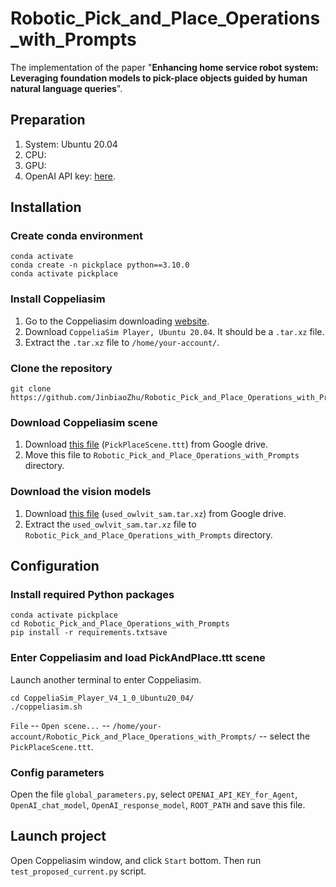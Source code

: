 # Robotic_Pick_and_Place_Operations_with_Prompts

The implementation of the paper "**Enhancing home service robot system: Leveraging foundation models to pick-place objects guided by human natural language queries**".

## Preparation

1. System: Ubuntu 20.04
2. CPU:
3. GPU:
4. OpenAI API key: [here](https://openai.com/blog/openai-api).

## Installation

### Create conda environment

```
conda activate
conda create -n pickplace python==3.10.0
conda activate pickplace
```

### Install Coppeliasim

1. Go to the Coppeliasim downloading [website](https://www.coppeliarobotics.com/previousVersions).
2. Download `CoppeliaSim Player, Ubuntu 20.04`. It should be a `.tar.xz` file.
3. Extract the `.tar.xz` file to `/home/your-account/`.

### Clone the repository

```
git clone https://github.com/JinbiaoZhu/Robotic_Pick_and_Place_Operations_with_Prompts.git
```

### Download Coppeliasim scene

1. Download [this file](https://drive.google.com/file/d/1FxXkRcFUu9Og7UsbsiMjtfF2nxXHiBzY/view?usp=drive_link) (`PickPlaceScene.ttt`) from Google drive.
2. Move this file to `Robotic_Pick_and_Place_Operations_with_Prompts` directory.

### Download the vision models

1. Download [this file](https://drive.google.com/file/d/1HPY5hxVC7AE3T9ZJIcK-gisoQOLEkyFf/view?usp=drive_link) (`used_owlvit_sam.tar.xz`) from Google drive.
2. Extract the `used_owlvit_sam.tar.xz` file to `Robotic_Pick_and_Place_Operations_with_Prompts` directory.

## Configuration

### Install required Python packages

```
conda activate pickplace
cd Robotic_Pick_and_Place_Operations_with_Prompts
pip install -r requirements.txtsave 
```

### Enter Coppeliasim and load PickAndPlace.ttt scene

Launch another terminal to enter Coppeliasim.

```
cd CoppeliaSim_Player_V4_1_0_Ubuntu20_04/
./coppeliasim.sh
```

`File` -- `Open scene...` -- `/home/your-account/Robotic_Pick_and_Place_Operations_with_Prompts/` -- select the `PickPlaceScene.ttt`.

### Config parameters

Open the file `global_parameters.py`, select `OPENAI_API_KEY_for_Agent`, `OpenAI_chat_model`, `OpenAI_response_model`, `ROOT_PATH` and save this file.

## Launch project

Open Coppeliasim window, and click `Start` bottom.
Then run `test_proposed_current.py` script.


